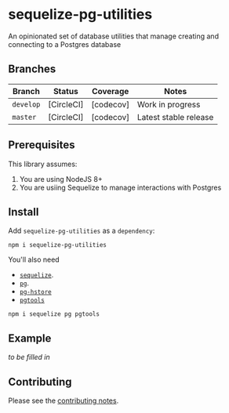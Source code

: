 # sequelize-pg-utilities

An opinionated set of database utilities that manage creating and connecting to a Postgres database

## Branches

| Branch | Status | Coverage | Notes |
| ------ | ------ | -------- | - |
| `develop` | [CircleCI] | [codecov] | Work in progress |
| `master` | [CircleCI] | [codecov] | Latest stable release |

## Prerequisites

This library assumes:

1. You are using NodeJS 8+
2. You are usiing Sequelize to manage interactions with Postgres

## Install

Add `sequelize-pg-utilities` as a `dependency`:

    npm i sequelize-pg-utilities

You'll also need

* [`sequelize`](https://sequelizejs.com).
* [`pg`](https://sequelizejs.com).
* [`pg-hstore`]()
* [`pgtools`]()

```
npm i sequelize pg pgtools
```

## Example

_to be filled in_

## Contributing

Please see the [contributing notes](CONTRIBUTING.md).

